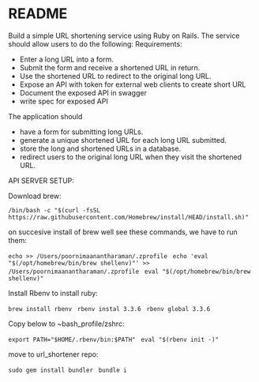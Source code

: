 # README

Build a simple URL shortening service using Ruby on Rails. The service should allow users
to do the following:
Requirements:
- Enter a long URL into a form.
- Submit the form and receive a shortened URL in return.
- Use the shortened URL to redirect to the original long URL.
- Expose an API with token for external web clients to create short URL
- Document the exposed API in swagger
- write spec for exposed API



The application should
- have a form for submitting long URLs.
- generate a unique shortened URL for each long URL submitted.
- store the long and shortened URLs in a database.
- redirect users to the original long URL when they visit the shortened URL.


API SERVER SETUP:

Download brew:

 `/bin/bash -c "$(curl -fsSL https://raw.githubusercontent.com/Homebrew/install/HEAD/install.sh)" `


on succesive install of brew well see these commands, we have to run them:

 `echo >> /Users/poornimaanantharaman/.zprofile `
 `echo 'eval "$(/opt/homebrew/bin/brew shellenv)"' >> /Users/poornimaanantharaman/.zprofile `
 `eval "$(/opt/homebrew/bin/brew shellenv)" `

Install Rbenv to install ruby:

 `brew install rbenv `
 `rbenv instal 3.3.6 `
 `rbenv global 3.3.6 `

Copy below to ~bash_profile/zshrc:

 `export PATH="$HOME/.rbenv/bin:$PATH" `
 `eval "$(rbenv init -)" `

move to url_shortener repo:

 `sudo gem install bundler `
 `bundle i `

